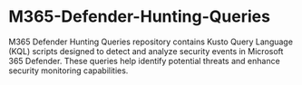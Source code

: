 # M365-Defender-Hunting-Queries
M365 Defender Hunting Queries repository contains Kusto Query Language (KQL) scripts designed to detect and analyze security events in Microsoft 365 Defender. These queries help identify potential threats and enhance security monitoring capabilities.
